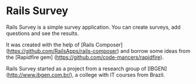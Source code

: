 Rails Survey
================
Rails Survey is a simple survey application. You can create surveys, add questions and see the results.

It was created with the help of [Rails Composer] (https://github.com/RailsApps/rails-composer) and borrow some ideas from the [Rapidfire gem] (https://github.com/code-mancers/rapidfire).

Rails Survey started as a project from a research group of [IBGEN] (http://www.ibgen.com.br/), a college with IT courses from Brazil.
